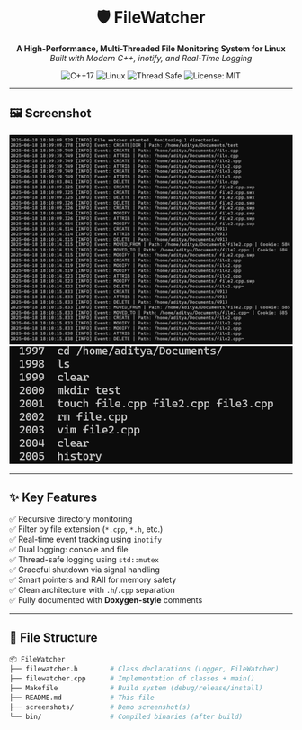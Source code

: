 <h1 align="center">🛡️ FileWatcher</h1>
<p align="center">
  <b>A High-Performance, Multi-Threaded File Monitoring System for Linux</b><br>
  <i>Built with Modern C++, inotify, and Real-Time Logging</i>
</p>

<p align="center">
  <img src="https://img.shields.io/badge/C%2B%2B-17-blue?logo=c%2B%2B" alt="C++17" />
  <img src="https://img.shields.io/badge/Platform-Linux-informational?logo=linux" alt="Linux" />
  <img src="https://img.shields.io/badge/Thread-Safe-Yes-success" alt="Thread Safe" />
  <img src="https://img.shields.io/badge/License-MIT-green.svg" alt="License: MIT" />
</p>

---

## 🖼️ Screenshot

<p align="center">
  <img src="screenshot/file_watcher.png" alt="File Watcher Screenshot" width="700"/>
  <img src="screenshot/command_history.png" alt="Command History Screenshot" width="700"/>
</p>

---

## ✨ Key Features

✅ Recursive directory monitoring  
✅ Filter by file extension (`*.cpp`, `*.h`, etc.)  
✅ Real-time event tracking using `inotify`  
✅ Dual logging: console and file  
✅ Thread-safe logging using `std::mutex`  
✅ Graceful shutdown via signal handling  
✅ Smart pointers and RAII for memory safety  
✅ Clean architecture with `.h`/`.cpp` separation  
✅ Fully documented with **Doxygen-style** comments  

---

## 📁 File Structure

```bash
📦 FileWatcher
├── filewatcher.h        # Class declarations (Logger, FileWatcher)
├── filewatcher.cpp      # Implementation of classes + main()
├── Makefile             # Build system (debug/release/install)
├── README.md            # This file
├── screenshots/         # Demo screenshot(s)
└── bin/                 # Compiled binaries (after build)
